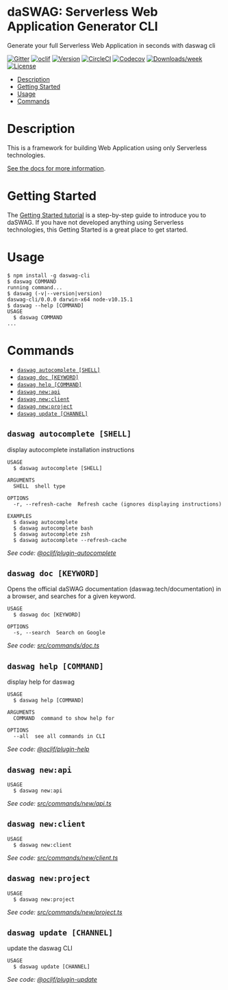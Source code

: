 daSWAG: Serverless Web Application Generator CLI
==========

Generate your full Serverless Web Application in seconds with daswag cli

[![Gitter](https://badges.gitter.im/daswag/community.svg)](https://gitter.im/daswag/community?utm_source=badge&utm_medium=badge&utm_campaign=pr-badge)
[![oclif](https://img.shields.io/badge/cli-oclif-brightgreen.svg)](https://oclif.io)
[![Version](https://img.shields.io/npm/v/daswag-cli.svg)](https://npmjs.org/package/daswag-cli)
[![CircleCI](https://circleci.com/gh/daswag/daswag-cli/tree/master.svg?style=shield)](https://circleci.com/gh/daswag/daswag-cli/tree/master)
[![Codecov](https://codecov.io/gh/daswag/daswag-cli/branch/master/graph/badge.svg)](https://codecov.io/gh/daswag/daswag-cli)
[![Downloads/week](https://img.shields.io/npm/dw/daswag-cli.svg)](https://npmjs.org/package/daswag-cli)
[![License](https://img.shields.io/npm/l/daswag-cli.svg)](https://github.com/daswag/daswag-cli/blob/master/package.json)

<!-- toc -->
* [Description](#description)
* [Getting Started](#getting-started)
* [Usage](#usage)
* [Commands](#commands)
<!-- tocstop -->

# Description

This is a framework for building Web Application using only Serverless technologies.

[See the docs for more information](https://www.daswag.tech/documentation).

# Getting Started

The [Getting Started tutorial](https://www.daswag.tech/documentation/getting_started) is a step-by-step guide to introduce you to daSWAG. If you have not developed anything using Serverless technologies, this Getting Started is a great place to get started.

# Usage
<!-- usage -->
```sh-session
$ npm install -g daswag-cli
$ daswag COMMAND
running command...
$ daswag (-v|--version|version)
daswag-cli/0.0.0 darwin-x64 node-v10.15.1
$ daswag --help [COMMAND]
USAGE
  $ daswag COMMAND
...
```
<!-- usagestop -->
# Commands
<!-- commands -->
* [`daswag autocomplete [SHELL]`](#daswag-autocomplete-shell)
* [`daswag doc [KEYWORD]`](#daswag-doc-keyword)
* [`daswag help [COMMAND]`](#daswag-help-command)
* [`daswag new:api`](#daswag-newapi)
* [`daswag new:client`](#daswag-newclient)
* [`daswag new:project`](#daswag-newproject)
* [`daswag update [CHANNEL]`](#daswag-update-channel)

## `daswag autocomplete [SHELL]`

display autocomplete installation instructions

```
USAGE
  $ daswag autocomplete [SHELL]

ARGUMENTS
  SHELL  shell type

OPTIONS
  -r, --refresh-cache  Refresh cache (ignores displaying instructions)

EXAMPLES
  $ daswag autocomplete
  $ daswag autocomplete bash
  $ daswag autocomplete zsh
  $ daswag autocomplete --refresh-cache
```

_See code: [@oclif/plugin-autocomplete](https://github.com/oclif/plugin-autocomplete/blob/v0.1.0/src/commands/autocomplete/index.ts)_

## `daswag doc [KEYWORD]`

Opens the official daSWAG documentation (daswag.tech/documentation) in a browser, and searches for a given keyword.

```
USAGE
  $ daswag doc [KEYWORD]

OPTIONS
  -s, --search  Search on Google
```

_See code: [src/commands/doc.ts](https://github.com/daswag/daswag-cli/blob/v0.0.0/src/commands/doc.ts)_

## `daswag help [COMMAND]`

display help for daswag

```
USAGE
  $ daswag help [COMMAND]

ARGUMENTS
  COMMAND  command to show help for

OPTIONS
  --all  see all commands in CLI
```

_See code: [@oclif/plugin-help](https://github.com/oclif/plugin-help/blob/v2.1.6/src/commands/help.ts)_

## `daswag new:api`

```
USAGE
  $ daswag new:api
```

_See code: [src/commands/new/api.ts](https://github.com/daswag/daswag-cli/blob/v0.0.0/src/commands/new/api.ts)_

## `daswag new:client`

```
USAGE
  $ daswag new:client
```

_See code: [src/commands/new/client.ts](https://github.com/daswag/daswag-cli/blob/v0.0.0/src/commands/new/client.ts)_

## `daswag new:project`

```
USAGE
  $ daswag new:project
```

_See code: [src/commands/new/project.ts](https://github.com/daswag/daswag-cli/blob/v0.0.0/src/commands/new/project.ts)_

## `daswag update [CHANNEL]`

update the daswag CLI

```
USAGE
  $ daswag update [CHANNEL]
```

_See code: [@oclif/plugin-update](https://github.com/oclif/plugin-update/blob/v1.3.9/src/commands/update.ts)_
<!-- commandsstop -->
